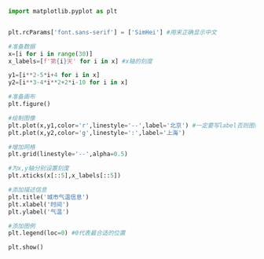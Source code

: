 
<BlogInfo id="79" title="20.添加图例" author="白日梦想猿" pv=0 read_times=0 pre_cost_time=0分28秒 category="matplotlib学习" tag_list="['matplotlib学习']" create_time="2021.08.19 15:04:26" update_time="2021.08.19 15:23:24" />

```python
import matplotlib.pyplot as plt


plt.rcParams['font.sans-serif'] = ['SimHei'] #用来正确显示中文

#准备数据
x=[i for i in range(30)]
x_labels=[f'第{i}天' for i in x] #x轴的刻度

y1=[i**2-5*i+4 for i in x]
y2=[i**3-4*i**2+2*i-10 for i in x]

#准备画布
plt.figure()

#绘制图像
plt.plot(x,y1,color='r',linestyle='--',label='北京') #一定要写label否则图例无法正常显示
plt.plot(x,y2,color='g',linestyle=':',label='上海')

#增加网格
plt.grid(linestyle='--',alpha=0.5)

#为x,y轴分别设置刻度
plt.xticks(x[::5],x_labels[::5])

#添加描述信息
plt.title('城市气温信息')
plt.xlabel('时间')
plt.ylabel('气温')

#添加图例
plt.legend(loc=0) #0代表最合适的位置

plt.show()
```
